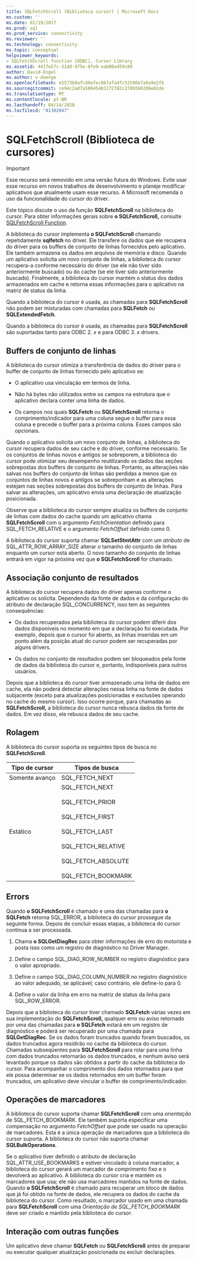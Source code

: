 ```yaml
---
title: SQLFetchScroll (Biblioteca cursor) | Microsoft Docs
ms.custom: ''
ms.date: 01/19/2017
ms.prod: sql
ms.prod_service: connectivity
ms.reviewer: ''
ms.technology: connectivity
ms.topic: conceptual
helpviewer_keywords:
- SQLFetchScroll function [ODBC], Cursor Library
ms.assetid: 4417e57c-31dd-475e-8fe9-eab00a459c80
author: David-Engel
ms.author: v-daenge
ms.openlocfilehash: e5573b8afc49afec8b7afa4fc52590e7a6a9e2fb
ms.sourcegitcommit: ce94c2ad7a50945481172782c270b5b0206e61de
ms.translationtype: MT
ms.contentlocale: pt-BR
ms.lasthandoff: 04/14/2020
ms.locfileid: "81302047"
---
```

# <a name="sqlfetchscroll-cursor-library"></a>SQLFetchScroll (Biblioteca de cursores)
> [!IMPORTANT]  
>  Esse recurso será removido em uma versão futura do Windows. Evite usar esse recurso em novos trabalhos de desenvolvimento e planeje modificar aplicativos que atualmente usam esse recurso. A Microsoft recomenda o uso da funcionalidade do cursor do driver.  
  
 Este tópico discute o uso da função **SQLFetchScroll** na biblioteca do cursor. Para obter informações gerais sobre **o SQLFetchScroll,** consulte [SQLFetchScroll Function](../../../odbc/reference/syntax/sqlfetchscroll-function.md).  
  
 A biblioteca do cursor implementa **o SQLFetchScroll** chamando repetidamente **sqlfetch** no driver. Ele transfere os dados que ele recupera do driver para os buffers de conjunto de linhas fornecidos pelo aplicativo. Ele também armazena os dados em arquivos de memória e disco. Quando um aplicativo solicita um novo conjunto de linhas, a biblioteca do cursor recupera-a conforme necessário do driver (se ele não tiver sido anteriormente buscado) ou do cache (se ele tiver sido anteriormente buscado). Finalmente, a biblioteca do cursor mantém o status dos dados armazenados em cache e retorna essas informações para o aplicativo na matriz de status da linha.  
  
 Quando a biblioteca do cursor é usada, as chamadas para **SQLFetchScroll** não podem ser misturadas com chamadas para **SQLFetch** ou **SQLExtendedFetch**.  
  
 Quando a biblioteca do cursor é usada, as chamadas para **SQLFetchScroll** são suportadas tanto para ODBC 2. *x* e para ODBC 3. *x* drivers.  
  
## <a name="rowset-buffers"></a>Buffers de conjunto de linhas  
 A biblioteca do cursor otimiza a transferência de dados do driver para o buffer de conjunto de linhas fornecido pelo aplicativo se:  
  
-   O aplicativo usa vinculação em termos de linha.  
  
-   Não há bytes não utilizados entre os campos na estrutura que o aplicativo declara conter uma linha de dados.  
  
-   Os campos nos quais **SQLFetch** ou **SQLFetchScroll** retorna o comprimento/indicador para uma coluna segue o buffer para essa coluna e precede o buffer para a próxima coluna. Esses campos são opcionais.  
  
 Quando o aplicativo solicita um novo conjunto de linhas, a biblioteca do cursor recupera dados de seu cache e do driver, conforme necessário. Se os conjuntos de linhas novos e antigos se sobreporem, a biblioteca do cursor pode otimizar seu desempenho reutilizando os dados das seções sobrepostas dos buffers de conjunto de linhas. Portanto, as alterações não salvas nos buffers do conjunto de linhas são perdidas a menos que os conjuntos de linhas novos e antigos se sobreponham e as alterações estejam nas seções sobrepostas dos buffers de conjunto de linhas. Para salvar as alterações, um aplicativo envia uma declaração de atualização posicionada.  
  
 Observe que a biblioteca do cursor sempre atualiza os buffers de conjunto de linhas com dados do cache quando um aplicativo chama **SQLFetchScroll** com o argumento *FetchOrientation* definido para SQL_FETCH_RELATIVE e o argumento *FetchOffset* definido como 0.  
  
 A biblioteca do cursor suporta chamar **SQLSetStmtAttr** com um *atributo* de SQL_ATTR_ROW_ARRAY_SIZE alterar o tamanho do conjunto de linhas enquanto um cursor está aberto. O novo tamanho do conjunto de linhas entrará em vigor na próxima vez que **o SQLFetchScroll** for chamado.  
  
## <a name="result-set-membership"></a>Associação conjunto de resultados  
 A biblioteca do cursor recupera dados do driver apenas conforme o aplicativo os solicita. Dependendo da fonte de dados e da configuração do atributo de declaração SQL_CONCURRENCY, isso tem as seguintes consequências:  
  
-   Os dados recuperados pela biblioteca do cursor podem diferir dos dados disponíveis no momento em que a declaração foi executada. Por exemplo, depois que o cursor foi aberto, as linhas inseridas em um ponto além da posição atual do cursor podem ser recuperadas por alguns drivers.  
  
-   Os dados no conjunto de resultados podem ser bloqueados pela fonte de dados da biblioteca do cursor e, portanto, indisponíveis para outros usuários.  
  
 Depois que a biblioteca do cursor tiver armazenado uma linha de dados em cache, ela não poderá detectar alterações nessa linha na fonte de dados subjacente (exceto para atualizações posicionadas e exclusões operando no cache do mesmo cursor). Isso ocorre porque, para chamadas ao **SQLFetchScroll,** a biblioteca do cursor nunca rebusca dados da fonte de dados. Em vez disso, ele rebusca dados de seu cache.  
  
## <a name="scrolling"></a>Rolagem  
 A biblioteca do cursor suporta os seguintes tipos de busca no **SQLFetchScroll**.  
  
|Tipo de cursor|Tipos de busca|  
|-----------------|-----------------|  
|Somente avanço|SQL_FETCH_NEXT|  
|Estático|SQL_FETCH_NEXT<br /><br /> SQL_FETCH_PRIOR<br /><br /> SQL_FETCH_FIRST<br /><br /> SQL_FETCH_LAST<br /><br /> SQL_FETCH_RELATIVE<br /><br /> SQL_FETCH_ABSOLUTE<br /><br /> SQL_FETCH_BOOKMARK|  
  
## <a name="errors"></a>Errors  
 Quando **o SQLFetchScroll** é chamado e uma das chamadas para **o SQLFetch** retorna SQL_ERROR, a biblioteca do cursor prossegue da seguinte forma. Depois de concluir essas etapas, a biblioteca do cursor continua a ser processada.  
  
1.  Chama **o SQLGetDiagRec** para obter informações de erro do motorista e posta isso como um registro de diagnóstico no Driver Manager.  
  
2.  Define o campo SQL_DIAG_ROW_NUMBER no registro diagnóstico para o valor apropriado.  
  
3.  Define o campo SQL_DIAG_COLUMN_NUMBER no registro diagnóstico ao valor adequado, se aplicável; caso contrário, ele define-lo para 0.  
  
4.  Define o valor da linha em erro na matriz de status da linha para SQL_ROW_ERROR.  
  
 Depois que a biblioteca do cursor tiver chamado **SQLFetch** várias vezes em sua implementação do **SQLFetchScroll,** qualquer erro ou aviso retornado por uma das chamadas para **o SQLFetch** estará em um registro de diagnóstico e poderá ser recuperado por uma chamada para **SQLGetDiagRec**. Se os dados foram truncados quando foram buscados, os dados truncados agora residirão no cache da biblioteca do cursor. Chamadas subseqüentes para **SQLFetchScroll** para rolar para uma linha com dados truncados retornarão os dados truncados, e nenhum aviso será levantado porque os dados são obtidos a partir do cache da biblioteca do cursor. Para acompanhar o comprimento dos dados retornados para que ele possa determinar se os dados retornados em um buffer foram truncados, um aplicativo deve vincular o buffer de comprimento/indicador.  
  
## <a name="bookmark-operations"></a>Operações de marcadores  
 A biblioteca do cursor suporta chamar **SQLFetchScroll** com uma *orientação* de SQL_FETCH_BOOKMARK. Ele também suporta especificar uma compensação no argumento *FetchOffset* que pode ser usado na operação de marcadores. Esta é a única operação de marcadores que a biblioteca do cursor suporta. A biblioteca do cursor não suporta chamar **SQLBulkOperations**.  
  
 Se o aplicativo tiver definido o atributo de declaração SQL_ATTR_USE_BOOKMARKS e estiver vinculado à coluna marcador, a biblioteca do cursor gerará um marcador de comprimento fixo e o devolverá ao aplicativo. A biblioteca do cursor cria e mantém os marcadores que usa; ele não usa marcadores mantidos na fonte de dados. Quando **o SQLFetchScroll** é chamado para recuperar um bloco de dados que já foi obtido na fonte de dados, ele recupera os dados do cache da biblioteca do cursor. Como resultado, o marcador usado em uma chamada para **SQLFetchScroll** com uma *Orientação de SQL_FETCH_BOOKMARK* deve ser criado e mantido pela biblioteca do cursor.  
  
## <a name="interaction-with-other-functions"></a>Interação com outras funções  
 Um aplicativo deve chamar **SQLFetch** ou **SQLFetchScroll** antes de preparar ou executar qualquer atualização posicionada ou excluir declarações.
